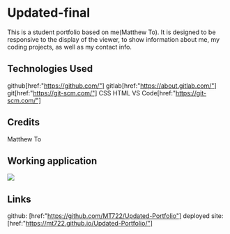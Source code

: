 # Updated-final


This is a student portfolio based on me(Matthew To). It is designed to be responsive to the display of the viewer, to show information about me, my coding projects, as well as my contact info. 

## Technologies Used
github[href:"https://github.com/"]
gitlab[href:"https://about.gitlab.com/"]
git[href:"https://git-scm.com/"]
CSS
HTML
VS Code[href:"https://git-scm.com/"]

## Credits
 Matthew To


 ## Working application
 <img src = "./screenshot.png">

## Links
 github: [href:"https://github.com/MT722/Updated-Portfolio"]
 deployed site:[href:"https://mt722.github.io/Updated-Portfolio/"]